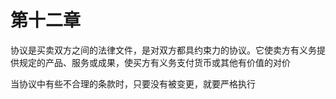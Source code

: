 # 第十二章

协议是买卖双方之间的法律文件，是对双方都具约束力的协议。它使卖方有义务提供规定的产品、服务或成果，使买方有义务支付货币或其他有价值的对价

当协议中有些不合理的条款时，只要没有被变更，就要严格执行